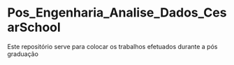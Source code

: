 # Pos_Engenharia_Analise_Dados_CesarSchool
Este repositório serve para colocar os trabalhos efetuados durante a pós graduação
